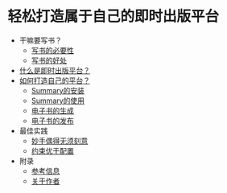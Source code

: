 # 轻松打造属于自己的即时出版平台

- 干嘛要写书？
  - [写书的必要性](/1-干嘛要写书？/1-写书的必要性/readme.md)
  - [写书的好处](/1-干嘛要写书？/2-写书的好处/readme.md)
- [什么是即时出版平台？](/2-什么是即时出版平台？/readme.md)
- [如何打造自己的平台？](/3-如何打造自己的平台？/readme.md)
    * [Summary的安装](/3-如何打造自己的平台？/1-Summary的安装.md)
    * [Summary的使用](/3-如何打造自己的平台？/2-Summary的使用.md)
    * [电子书的生成](/3-如何打造自己的平台？/3-电子书的生成.md)
    * [电子书的发布](/3-如何打造自己的平台？/4-电子书的发布.md)
- 最佳实践
    * [妙手偶得无须刻意](/4-最佳实践/1-妙手偶得无须刻意.md)
    * [约束优于配置](/4-最佳实践/2-约束优于配置.md)
- 附录
    * [参考信息](/5-附录/0-参考信息.md)
    * [关于作者](/5-附录/1-关于作者.md)
